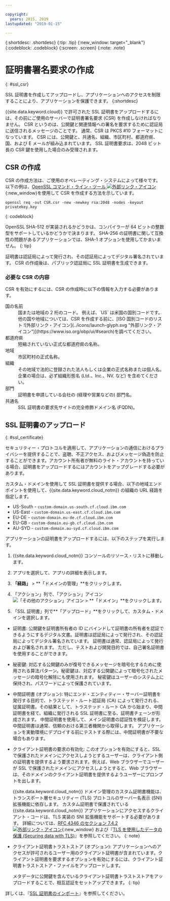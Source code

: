 ```yaml
---

copyright:
  years: 2015, 2019
lastupdated: "2019-01-15"

---
```


{:shortdesc: .shortdesc}
{:tip: .tip}
{:new_window: target="_blank"}
{:codeblock: .codeblock}
{:screen: .screen}
{:note: .note}

# 証明書署名要求の作成
{: #ssl_csr}

SSL 証明書を作成してアップロードし、アプリケーションへのアクセスを制限することにより、アプリケーションを保護できます。
{:shortdesc}

{{site.data.keyword.cloud}} で許可された SSL 証明書をアップロードするには、その前にご使用のサーバーで証明書署名要求 (CSR) を作成しなければなりません。 CSR というのは、公開鍵と関連情報への署名を要求するために認証局に送信されるメッセージのことです。 通常、CSR は PKCS #10 フォーマットになっています。 CSR には、公開鍵と、共通名、組織、市区町村、都道府県、国、および E メールが組み込まれています。 SSL 証明書要求は、2048 ビット長の CSR 鍵を使用した場合のみ受理されます。

## CSR の作成

CSR の作成方法は、ご使用のオペレーティング・システムによって様々です。 以下の例は、[OpenSSL コマンド・ライン・ツール ![外部リンク・アイコン](../icons/launch-glyph.svg "外部リンク・アイコン")](http://www.openssl.org/){:new_window}を使用して CSR を作成する方法を示しています。

```
openssl req -out CSR.csr -new -newkey rsa:2048 -nodes -keyout privatekey.key
```
{: codeblock}

OpenSSL SHA-512 が実装されるかどうかは、コンパイラーが 64 ビットの整数型をサポートしているかどうかで決まります。 SHA-256 の証明書に関して互換性の問題があるアプリケーションでは、SHA-1 オプションを使用してかまいません。
{: tip}

証明書は認証局によって発行され、その認証局によってデジタル署名されています。 CSR の作成後は、パブリック認証局に SSL 証明書を生成できます。

### 必要な CSR の内容

CSR を有効にするには、CSR の作成時に以下の情報を入力する必要があります。

<dl>
<dt>国の名前</dt>
<dd>国または地域の 2 桁のコード。 例えば、`US` は米国の国別コードです。 他の国や地域については、CSR を作成する前に、[ISO 国別コードのリスト ![外部リンク・アイコン](../icons/launch-glyph.svg "外部リンク・アイコン")](https://www.iso.org/obp/ui/#search)を調べてください。</dd>
<dt>都道府県</dt>
<dd>短縮されていない正式な都道府県の名称。</dd>
<dt>地域</dt>
<dd>市区町村の正式名称。</dd>
<dt>組織</dt>
<dd>その地域で法的に登録された法人もしくは企業の正式名称または個人名。 企業の場合は、必ず組織形態名 (Ltd.、Inc.、NV. など) を含めてください。</dd>
<dt>部門</dt>
<dd>証明書を申請している会社の (経理や営業などの) 部門名。</dd>
<dt>共通名</dt>
<dd>SSL 証明書の要求先サイトの完全修飾ドメイン名 (FQDN)。</dd>
</dl>

## SSL 証明書のアップロード
{: #ssl_certificate}

セキュリティー・プロトコルを適用して、アプリケーションの通信におけるプライバシーを提供することで、盗聴、不正アクセス、およびメッセージ偽造を防止することができます。アカウント所有者が無料のライト・アカウントを持っている場合、証明書をアップロードするにはアカウントをアップグレードする必要があります。

カスタム・ドメインを使用して SSL 証明書を提供する場合、以下の地域エンドポイントを使用して、{{site.data.keyword.cloud_notm}} の組織の URL 経路を指定します。

* US-South - `custom-domain.us-south.cf.cloud.ibm.com`
* US-East - `custom-domain.us-east.cf.cloud.ibm.com`
* EU-DE - `custom-domain.eu-de.cf.cloud.ibm.com`
* EU-GB - `custom-domain.eu-gb.cf.cloud.ibm.com`
* AU-SYD - `custom-domain.au-syd.cf.cloud.ibm.com`

アプリケーションの証明書をアップロードするには、以下のステップを実行します。

1. {{site.data.keyword.cloud_notm}} コンソールのリソース・リストに移動します。

2. アプリを選択して、アプリの詳細を表示します。

3. **「経路」** > **「ドメインの管理」**をクリックします。

4. 「アクション」列で、「アクション」アイコン ![「その他のアクション」アイコン](../icons/action-menu-icon.svg) > **「ドメイン」**をクリックします。

5. 「SSL 証明書」列で**「アップロード」**をクリックして、カスタム・ドメインを選択します。
  
  * 証明書: 公開鍵を証明書所有者の ID にバインドして証明書の所有者を認証できるようにするデジタル文書。証明書は認証局によって発行され、その認証局によってデジタル署名されています。 証明書は通常、認証局によって発行および署名されます。 ただし、テストおよび開発目的では、自己署名証明書を使用することができます。
  * 秘密鍵: 対応する公開鍵のみが復号できるメッセージを暗号化するために使用される算法パターン。秘密鍵は、対応する公開鍵によって暗号化されたメッセージの暗号化解除にも使用されます。 秘密鍵はユーザーのシステム上に保持され、パスワードによって保護されています。
  * 中間証明書 (オプション): 特にエンド・エンティティー・サーバー証明書を発行する目的で、トラステッド・ルート認証局 (CA) によって発行される、従属証明書。その結果として、トラステッド・ルート CA から始まり、中間証明書を経て、組織に発行される SSL 証明書に至る、証明書チェーンが形成されます。 中間証明書を使用して、メイン証明書の認証性を検証します。 中間証明書は通常、信頼のおける第三者機関から取得します。 アプリケーションを実動環境にデプロイする前にテストする際には、中間証明書が不要な場合もあります。
  * クライアント証明書の要求の有効化: このオプションを有効にすると、SSL で保護されたドメインにアクセスしようとするユーザーは、クライアント側の証明書を提供するよう要求されます。例えば、Web ブラウザーでユーザーが SSL で保護されたドメインにアクセスしようとすると、Web ブラウザーは、そのドメインのクライアント証明書を提供するようユーザーにプロンプトを出します。 

    {{site.data.keyword.cloud_notm}} ドメイン管理のカスタム証明書機能は、トランスポート層セキュリティー (TLS) プロトコルのサーバー名表示 (SNI) 拡張機能に依存します。 カスタム証明書で保護されている {{site.data.keyword.cloud_notm}} アプリケーションにアクセスするクライアント・コードは、TLS 実装の SNI 拡張機能をサポートする必要があります。 詳細については、[RFC 4346 のセクション 7.4.2 ![外部リンク・アイコン](../icons/launch-glyph.svg "外部リンク・アイコン")](http://tools.ietf.org/html/rfc4346#section-7.4.2){:new_window} および『[TLS を使用したデータの保護 (Securing data with TLS)](/docs/get-support/appsectls.html)』を参照してください。
    {: note}
  
  * クライアント証明書トラストストア (オプション): アプリケーションへのアクセスが許可されるユーザー用のクライアント証明書が含まれています。クライアント証明書を要求するオプションを有効にするには、クライアント証明書トラストストア・ファイルをアップロードします。
  
    メタデータに公開鍵を含んでいるクライアント証明書トラストストアをアップロードすることで、相互認証をセットアップできます。
    {: tip}

詳しくは、『[SSL 証明書のインポート](/docs/infrastructure/ssl-certificates/import-ssl-certificate.html#import-an-ssl-certificate)』を参照してください。


